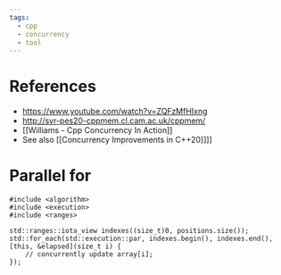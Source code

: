 ```yaml
---
tags:
  - cpp
  - concurrency
  - tool
---
```

# References

- <https://www.youtube.com/watch?v=ZQFzMfHIxng>
- <http://svr-pes20-cppmem.cl.cam.ac.uk/cppmem/>
- [[Williams - Cpp Concurrency In Action]]
- See also [[Concurrency Improvements in C++20]]]]

# Parallel for

```
#include <algorithm>  
#include <execution>  
#include <ranges>

std::ranges::iota_view indexes((size_t)0, positions.size());  
std::for_each(std::execution::par, indexes.begin(), indexes.end(), [this, &elapsed](size_t i) {  
    // concurrently update array[i];
});
```
